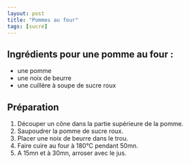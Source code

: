 ```yaml
---
layout: post
title: "Pommes au four"
tags: [sucré]
---
```

## Ingrédients pour une pomme au four :

* une pomme
* une noix de beurre
* une cuillère à soupe de sucre roux

## Préparation

1. Découper un cône dans la partie supérieure de la pomme.
2. Saupoudrer la pomme de sucre roux.
3. Placer une noix de beurre dans le trou.
4. Faire cuire au four à 180°C pendant 50mn.
5. A 15mn et à 30mn, arroser avec le jus.
